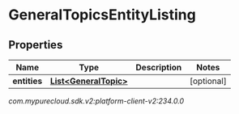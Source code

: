 # GeneralTopicsEntityListing


## Properties

| Name | Type | Description | Notes |
| ------------ | ------------- | ------------- | ------------- |
| **entities** | [**List&lt;GeneralTopic&gt;**](GeneralTopic) |  |  [optional] |




_com.mypurecloud.sdk.v2:platform-client-v2:234.0.0_
